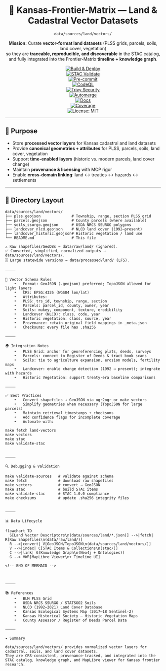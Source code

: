 <div align="center">

# 🧩 Kansas-Frontier-Matrix — Land & Cadastral Vector Datasets  
`data/sources/land/vectors/`

**Mission:** Curate **vector-format land datasets** (PLSS grids, parcels, soils, land cover, vegetation)  
so they are **traceable, reproducible, and discoverable** in the STAC catalog,  
and fully integrated into the Frontier-Matrix **timeline + knowledge graph**.  

[![Build & Deploy](https://github.com/bartytime4life/Kansas-Frontier-Matrix/actions/workflows/site.yml/badge.svg)](../../../../.github/workflows/site.yml)  
[![STAC Validate](https://github.com/bartytime4life/Kansas-Frontier-Matrix/actions/workflows/stac-validate.yml/badge.svg)](../../../../.github/workflows/stac-validate.yml)  
[![Pre-commit](https://github.com/bartytime4life/Kansas-Frontier-Matrix/actions/workflows/pre-commit.yml/badge.svg)](../../../../.pre-commit-config.yaml)  
[![CodeQL](https://github.com/bartytime4life/Kansas-Frontier-Matrix/actions/workflows/codeql.yml/badge.svg)](../../../../.github/workflows/codeql.yml)  
[![Trivy Security](https://github.com/bartytime4life/Kansas-Frontier-Matrix/actions/workflows/trivy.yml/badge.svg)](../../../../.github/workflows/trivy.yml)  
[![Automerge](https://github.com/bartytime4life/Kansas-Frontier-Matrix/actions/workflows/automerge.yml/badge.svg)](../../../../.github/workflows/automerge.yml)  
[![Docs](https://github.com/bartytime4life/Kansas-Frontier-Matrix/actions/workflows/docs.yml/badge.svg)](../../../../.github/workflows/docs.yml)  
[![Coverage](https://img.shields.io/codecov/c/github/bartytime4life/Kansas-Frontier-Matrix)](https://app.codecov.io/gh/bartytime4life/Kansas-Frontier-Matrix)  
[![License: MIT](https://img.shields.io/badge/License-MIT-green.svg)](../../../../LICENSE)  

</div>

---

## 🎯 Purpose

- Store **processed vector layers** for Kansas cadastral and land datasets  
- Provide **canonical geometries + attributes** for PLSS, parcels, soils, land cover, vegetation  
- Support **time-enabled layers** (historic vs. modern parcels, land cover change)  
- Maintain **provenance & licensing** with MCP rigor  
- Enable **cross-domain linking**: land ↔ treaties ↔ hazards ↔ settlements  

---

## 📂 Directory Layout

```text
data/sources/land/vectors/
├── plss.geojson              # Township, range, section PLSS grid
├── parcels.geojson           # County parcels (where available)
├── soils_ssurgo.geojson      # USDA NRCS SSURGO polygons
├── landcover_nlcd.geojson    # NLCD land cover (1992–present)
├── landcover_historic.geojson# Historic vegetation / land use
└── README.md                 # This file

⚠️ Raw shapefiles/GeoDBs → data/raw/land/ (ignored).
✅ Converted, simplified, normalized outputs → data/sources/land/vectors/.
🗄️ Large statewide versions → data/processed/land/ (LFS).

⸻

🧭 Vector Schema Rules
	•	Format: GeoJSON (.geojson) preferred; TopoJSON allowed for light layers
	•	CRS: EPSG:4326 (WGS84 lon/lat)
	•	Attributes:
	•	PLSS: trs_id, township, range, section
	•	Parcels: parcel_id, county, owner, year
	•	Soils: mukey, component, texture, erodibility
	•	Landcover (NLCD): class, code, year
	•	Historic vegetation: class, source, year
	•	Provenance: retain original field mappings in _meta.json
	•	Checksums: every file has .sha256

⸻

🌍 Integration Notes
	•	PLSS Grid: anchor for georeferencing plats, deeds, surveys
	•	Parcels: connect to Register of Deeds & tract book scans
	•	Soils: tie to agriculture expansion, erosion models, fertility maps
	•	Landcover: enable change detection (1992 → present); integrate with hazards
	•	Historic Vegetation: support treaty-era baseline comparisons

⸻

✅ Best Practices
	•	Convert shapefiles → GeoJSON via ogr2ogr or make vectors
	•	Simplify geometries when necessary (TopoJSON for large parcels)
	•	Maintain retrieval timestamps + checksums
	•	Add confidence flags for incomplete coverage
	•	Automate with:

make fetch land-vectors
make vectors
make stac
make validate-stac


⸻

🔍 Debugging & Validation

make validate-sources   # validate against schema
make fetch              # download raw shapefiles
make vectors            # convert → GeoJSON
make stac               # build STAC items
make validate-stac      # STAC 1.0.0 compliance
make checksums          # update .sha256 integrity files


⸻

📊 Data Lifecycle

flowchart TD
  S[Land Vector Descriptors\n(data/sources/land/*.json)] -->|fetch| R[Raw Shapefiles\n(data/raw/land/)]
  R -->|convert| V[GeoJSON/TopoJSON\n(data/sources/land/vectors/)]
  V -->|index| C[STAC Items & Collections\n(stac/)]
  C -->|link| G[Knowledge Graph\n(Neo4j + Ontologies)]
  G --> VWR[MapLibre Viewer\n+ Timeline UI]

<!-- END OF MERMAID -->



⸻

📚 References
	•	BLM PLSS Grid
	•	USDA NRCS SSURGO / STATSGO2 Soils
	•	NLCD (1992–2021) Land Cover Database
	•	Kansas Ecological Systems Map (2017–18 Sentinel-2)
	•	Kansas Historical Society — Historic Vegetation Maps
	•	County Assessor / Register of Deeds Parcel Data

⸻

✦ Summary

data/sources/land/vectors/ provides normalized vector layers for cadastral, soils, and land cover datasets.
They are CRS-consistent, provenance-tracked, and integrated into the STAC catalog, knowledge graph, and MapLibre viewer for Kansas frontier research.